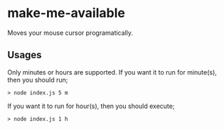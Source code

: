 # make-me-available

Moves your mouse cursor programatically.

## Usages

Only minutes or hours are supported. If you want it to run for minute(s), then you should run;

```> node index.js 5 m```

If you want it to run for hour(s), then you should execute;

```> node index.js 1 h```
